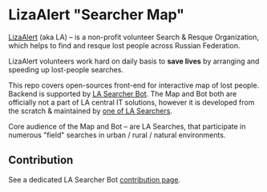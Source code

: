 # LizaAlert "Searcher Map"

[LizaAlert](https://lizaalert.org/) (aka LA) – is a non-profit volunteer
Search & Resque Organization, which helps to find and
resque lost people across Russian Federation.

LizaAlert volunteers work hard on daily basis to **save lives** by arranging and
speeding up lost-people searches.

This repo covers open-sources front-end for interactive map of lost people.
Backend is supported by [LA Searcher Bot](https://t.me/LizaAlert_Searcher_Bot). The Map and Bot both are officially
not a part of LA central IT solutions, however it is developed from the scratch
& maintained by [one of LA Searchers](https://t.me/MikeMikeT).

Core audience of the Map and Bot – are LA Searches, that participate in
numerous "field" searches in urban / rural / natural environments.

## Contribution

See a dedicated LA Searcher Bot 
[contribution page](https://github.com/Mikkdrasil/la_searcher_bot/blob/main/CONTRIBUTING.md).



